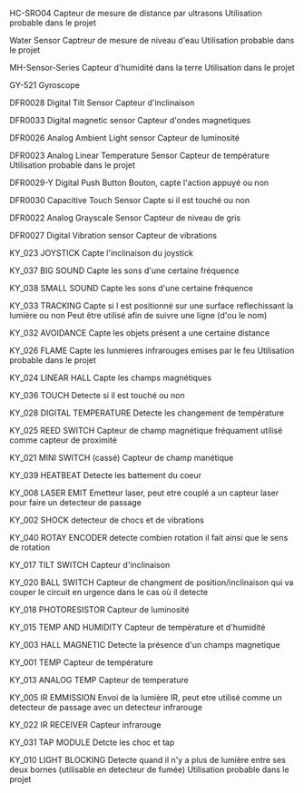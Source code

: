 HC-SRO04
Capteur de mesure de distance par ultrasons
Utilisation probable dans le projet

Water Sensor
Captreur de mesure de niveau d'eau
Utilisation probable dans le projet

MH-Sensor-Series 
Capteur d'humidité dans la terre
Utilisation dans le projet

GY-521
Gyroscope

DFR0028
Digital Tilt Sensor
Capteur d'inclinaison

DFR0033
Digital magnetic sensor
Capteur d'ondes magnetiques

DFR0026
Analog Ambient Light sensor
Capteur de luminosité

DFR0023
Analog Linear Temperature Sensor
Capteur de température
Utilisation probable dans le projet

DFR0029-Y
Digital Push Button
Bouton, capte l'action appuyé ou non

DFR0030
Capacitive Touch Sensor
Capte si il est touché ou non

DFR0022
Analog Grayscale Sensor
Capteur de niveau de gris

DFR0027
Digital Vibration sensor
Capteur de vibrations

KY_023
JOYSTICK
Capte l'inclinaison du joystick

KY_037
BIG SOUND
Capte les sons d'une certaine fréquence

KY_038
SMALL SOUND
Capte les sons d'une certaine fréquence

KY_033
TRACKING
Capte si l est positionné sur une surface reflechissant la lumière ou non
Peut être utilisé afin de suivre une ligne (d'ou le nom)

KY_032
AVOIDANCE
Capte les objets présent a une certaine distance

KY_026
FLAME
Capte les lunmieres infrarouges emises par le feu
Utilisation probable dans le projet

KY_024
LINEAR HALL
Capte les champs magnétiques

KY_036
TOUCH
Detecte si il est touché ou non

KY_028
DIGITAL TEMPERATURE
Detecte les changement de température

KY_025
REED SWITCH
Capteur de champ magnétique fréquament utilisé comme capteur de proximité

KY_021
MINI SWITCH (cassé)
Capteur de champ manétique

KY_039
HEATBEAT
Detecte les battement du coeur

KY_008
LASER EMIT
Emetteur laser, peut etre couplé a un capteur laser pour faire un detecteur de passage

KY_002
SHOCK
detecteur de chocs et de vibrations

KY_040
ROTAY ENCODER
detecte combien rotation il fait ainsi que le sens de rotation

KY_017
TILT SWITCH
Capteur d'inclinaison

KY_020
BALL SWITCH
Capteur de changment de position/inclinaison qui va couper le circuit en urgence dans le cas où il detecte

KY_018
PHOTORESISTOR
Capteur de luminosité

KY_015
TEMP AND HUMIDITY
Capteur de température et d'humidité

KY_003
HALL MAGNETIC
Detecte la présence d'un champs magnetique

KY_001
TEMP
Capteur de température

KY_013
ANALOG TEMP
Capteur de temperature

KY_005
IR EMMISSION
Envoi de la lumière IR, peut etre utilisé comme un detecteur de passage avec un detecteur infrarouge

KY_022
IR RECEIVER
Capteur infrarouge

KY_031
TAP MODULE
Detcte les choc et tap

KY_010
LIGHT BLOCKING
Detecte quand il n'y a plus de lumière entre ses deux bornes (utilisable en detecteur de fumée)
Utilisation probable dans le projet







